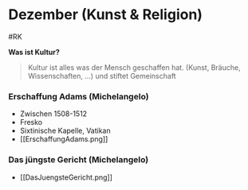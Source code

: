# Dezember (Kunst & Religion)
#RK

**Was ist Kultur?**

>Kultur ist alles was der Mensch geschaffen hat. (Kunst, Bräuche, Wissenschaften, ...) und stiftet Gemeinschaft

### Erschaffung Adams (Michelangelo)
- Zwischen 1508-1512
- Fresko
- Sixtinische Kapelle, Vatikan
- [[ErschaffungAdams.png]]

### Das jüngste Gericht (Michelangelo)
- [[DasJuengsteGericht.png]]